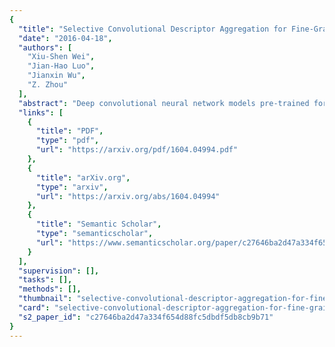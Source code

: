 ```yaml
---
{
  "title": "Selective Convolutional Descriptor Aggregation for Fine-Grained Image Retrieval",
  "date": "2016-04-18",
  "authors": [
    "Xiu-Shen Wei",
    "Jian-Hao Luo",
    "Jianxin Wu",
    "Z. Zhou"
  ],
  "abstract": "Deep convolutional neural network models pre-trained for the ImageNet classification task have been successfully adopted to tasks in other domains, such as texture description and object proposal generation, but these tasks require annotations for images in the new domain. In this paper, we focus on a novel and challenging task in the pure unsupervised setting: fine-grained image retrieval. Even with image labels, fine-grained images are difficult to classify, letting alone the unsupervised retrieval task. We propose the selective convolutional descriptor aggregation (SCDA) method. The SCDA first localizes the main object in fine-grained images, a step that discards the noisy background and keeps useful deep descriptors. The selected descriptors are then aggregated and the dimensionality is reduced into a short feature vector using the best practices we found. The SCDA is unsupervised, using no image label or bounding box annotation. Experiments on six fine-grained data sets confirm the effectiveness of the SCDA for fine-grained image retrieval. Besides, visualization of the SCDA features shows that they correspond to visual attributes (even subtle ones), which might explain SCDA’s high-mean average precision in fine-grained retrieval. Moreover, on general image retrieval data sets, the SCDA achieves comparable retrieval results with the state-of-the-art general image retrieval approaches.",
  "links": [
    {
      "title": "PDF",
      "type": "pdf",
      "url": "https://arxiv.org/pdf/1604.04994.pdf"
    },
    {
      "title": "arXiv.org",
      "type": "arxiv",
      "url": "https://arxiv.org/abs/1604.04994"
    },
    {
      "title": "Semantic Scholar",
      "type": "semanticscholar",
      "url": "https://www.semanticscholar.org/paper/c27646ba2d47a334f654d88fc5dbdf5db8cb9b71"
    }
  ],
  "supervision": [],
  "tasks": [],
  "methods": [],
  "thumbnail": "selective-convolutional-descriptor-aggregation-for-fine-grained-image-retrieval-thumb.jpg",
  "card": "selective-convolutional-descriptor-aggregation-for-fine-grained-image-retrieval-card.jpg",
  "s2_paper_id": "c27646ba2d47a334f654d88fc5dbdf5db8cb9b71"
}
---
```


